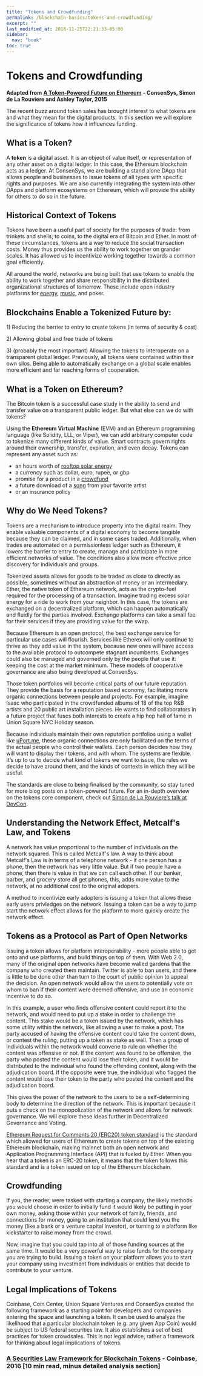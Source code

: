 ```yaml
---
title: "Tokens and Crowdfunding"
permalink: /blockchain-basics/tokens-and-crowdfunding/
excerpt: ""
last_modified_at: 2018-11-25T22:21:33-05:00
sidebar:
  nav: "book"
toc: true
---
```



# Tokens and Crowdfunding

**Adapted from** [**A Token-Powered Future on Ethereum**](https://medium.com/@ConsenSys/tokens-on-ethereum-e9e61dac9b4e) **- ConsenSys, Simon de La Rouviere and Ashley Taylor, 2015**

The recent buzz around token sales has brought interest to what tokens are and what they mean for the digital products. In this section we will explore the significance of tokens how it influences funding.

## **What is a Token?**

A **token** is a digital asset. It is an object of value itself, or representation of any other asset on a digital ledger. In this case, the Ethereum blockchain acts as a ledger. At ConsenSys, we are building a stand alone DApp that allows people and businesses to issue tokens of all types with specific rights and purposes. We are also currently integrating the system into other DApps and platform ecosystems on Ethereum, which will provide the ability for others to do so in the future.

## **Historical Context of Tokens**

Tokens have been a useful part of society for the purposes of trade: from trinkets and shells, to coins, to the digital era of Bitcoin and Ether. In most of these circumstances, tokens are a way to reduce the social transaction costs. Money thus provides us the ability to work together on grander scales. It has allowed us to incentivize working together towards a common goal efficiently.

All around the world, networks are being built that use tokens to enable the ability to work together and share responsibility in the distributed organizational structures of tomorrow. These include open industry platforms for [energy](https://www.linkedin.com/pulse/ethereum-enabled-community-energy-market-sharing-economy-john-lilic-6071756565017305088?trk=pulse_spock-articles), [music](http://ujomusic.com/), and poker.

## **Blockchains Enable a Tokenized Future by:** 

1\) Reducing the barrier to entry to create tokens \(in terms of security & cost\)

2\) Allowing global and free trade of tokens

3\) \(probably the most important\) Allowing the tokens to interoperate on a transparent global ledger. Previously, all tokens were contained within their own silos. Being able to automatically exchange on a global scale enables more efficient and far reaching forms of cooperation.

## **What is a Token on Ethereum?**

The Bitcoin token is a successful case study in the ability to send and transfer value on a transparent public ledger. But what else can we do with tokens?

Using the **Ethereum Virtual Machine** \(EVM\) and an Ethereum programming language \(like Solidity, LLL, or Viper\), we can add arbitrary computer code to tokenize many different kinds of value. Smart contracts govern rights around their ownership, transfer, expiration, and even decay. Tokens can represent any asset such as:

* an hours worth of [rooftop solar energy](https://www.linkedin.com/pulse/ethereum-enabled-community-energy-market-sharing-economy-john-lilic)
* a currency such as dollar, euro, rupee, or gbp
* promise for a product in a [crowdfund](http://weifund.io/)
* a future download of a [song](http://ujomusic.com/) from your favorite artist
* or an insurance policy

## **Why do We Need Tokens?**

Tokens are a mechanism to introduce property into the digital realm. They enable valuable components of a digital economy to become tangible because they can be claimed, and in some cases traded. Additionally, when trades are automated on a permissionless ledger such as Ethereum, it lowers the barrier to entry to create, manage and participate in more efficient networks of value. The conditions also allow more effective price discovery for individuals and groups.

Tokenized assets allows for goods to be traded as close to directly as possible, sometimes without an abstraction of money or an intermediary. Ether, the native token of Ethereum network, acts as the crypto-fuel required for the processing of a transaction. Imagine trading excess solar energy for a ride to work from your neighbor. In this case, the tokens are exchanged on a decentralized platform, which can happen automatically and fluidly for the parties involved. Exchange platforms can take a small fee for their services if they are providing value for the swap.

Because Ethereum is an open protocol, the best exchange service for particular use cases will flourish. Services like Etherex will only continue to thrive as they add value in the system, because new ones will have access to the available protocol to outcompete stagnant incumbents. Exchanges could also be managed and governed only by the people that use it: keeping the cost at the market minimum. These models of cooperative governance are also being developed at ConsenSys.

Those token portfolios will become critical parts of our future reputation. They provide the basis for a reputation based economy, facilitating more organic connections between people and projects. For example, imagine Isaac who participated in the crowdfunded albums of 18 of the top R&B artists and 20 public art installation pieces. He wants to find collaborators in a future project that fuses both interests to create a hip hop hall of fame in Union Square NYC Holiday season.

Because individuals maintain their own reputation portfolios using a wallet like [uPort.me](https://www.uport.me/), these organic connections are only facilitated on the terms of the actual people who control their wallets. Each person decides how they will want to display their tokens, and with whom. The systems are flexible. It’s up to us to decide what kind of tokens we want to issue, the rules we decide to have around them, and the kinds of contexts in which they will be useful.

The standards are close to being finalised by the community, so stay tuned for more blog posts on a token-powered future. For an in-depth overview on the tokens core component, check out [Simon de La Rouviere’s talk at DevCon](https://www.youtube.com/watch?v=kE5oGw8oKsY).

## **Understanding the Network Effect, Metcalf's Law, and Tokens**

A network has value proportional to the number of individuals on the network squared. This is called Metcalf's law. A way to think about Metcalf's Law is in terms of a telephone network - if one person has a phone, then the network has very little value. But if two people have a phone, then there is value in that we can call each other. If our banker, barber, and grocery store all get phones, this, adds more value to the network, at no additional cost to the original adopers.

A method to incentivize early adopters is issuing a token that allows these early users privledges on the network. Issuing a token can be a way to jump start the network effect allows for the platform to more quickly create the network effect.

## **Tokens as a Protocol as Part of Open Networks**

Issuing a token allows for platform interoperability - more people able to get onto and use platforms, and build things on top of them. With Web 2.0, many of the original open networks have become walled gardens that the company who created them maintain. Twitter is able to ban users, and there is little to be done other than turn to the court of public opinion to appeal the decision. An open network would allow the users to potentially vote on whom to ban if their content were deemed offensive, and use an economic incentive to do so.

In this example, a user who finds offensive content could report it to the network, and would need to put up a stake in order to challenge the content. This stake would be a token issued by the network, which has some utility within the network, like allowing a user to make a post. The party accused of having the offensive content could take the content down, or contest the ruling, putting up a token as stake as well. Then a group of individuals within the network would convene to rule on whether the content was offensive or not. If the content was found to be offensive, the party who posted the content would lose their token, and it would be distributed to the individual who found the offending content, along with the adjudication board. If the opposite were true, the individual who flagged the content would lose their token to the party who posted the content and the adjudication board.

This gives the power of the network to the users to be a self-determining body to determine the direction of the network. This is important because it puts a check on the monopolization of the network and allows for network governance. We will explore these ideas further in Decentralized Governance and Voting.

[Ethereum Request for Comments 20 \(ERC20\) token standard](https://github.com/ethereum/EIPs/blob/master/EIPS/eip-20.md) is the standard which allowed for users of Ethereum to create tokens on top of the existing Ethereum blockchain, making mainnet both an open network and Application Programming Interface \(API\) that is fueled by Ether. When you hear that a token is an ERC-20 token, it means that the token follows this standard and is a token issued on top of the Ethereum blockchain.

## Crowdfunding

If you, the reader, were tasked with starting a company, the likely methods you would choose in order to initially fund it would likely be putting in your own money, asking those within your network of family, friends, and connections for money, going to an institution that could lend you the money \(like a bank or a venture capital investor\), or turning to a platform like kickstarter to raise money from the crowd.

Now, imagine that you could tap into all of those funding sources at the same time. It would be a very powerful way to raise funds for the company you are trying to build. Issuing a token on your platform allows you to start your company using investment from individuals or entities that decide to contribute to your venture.

## Legal Implications of Tokens

Coinbase, Coin Center, Union Square Ventures and ConsenSys created the following framework as a starting point for developers and companies entering the space and launching a token. It can be used to analyze the likelihood that a particular blockchain token \(e.g. any given App Coin\) would be subject to US federal securities law. It also establishes a set of best practices for token crowdsales. This is not legal advice, rather a framework for thinking about legal implications of tokens.

### [**A Securities Law Framework for Blockchain Tokens**](https://www.coinbase.com/legal/securities-law-framework.pdf) - Coinbase, 2016 \[10 min read, minus detailed analysis section\]

